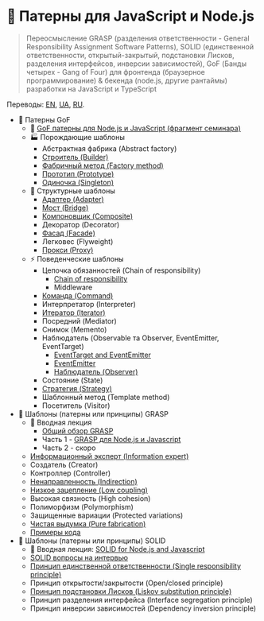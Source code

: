 # 🧩 Патерны для JavaScript и Node.js

> Переосмысление GRASP (разделения ответственности - General Responsibility Assignment Software Patterns), SOLID (единственной ответственности, открытый-закрытый, подстановки Лисков, разделения интерфейсов, инверсии зависимостей), GoF (Банды четырех - Gang of Four) для фронтенда (браузерное программирование) & бекенда (node.js, другие рантаймы) разработки на JavaScript и TypeScript

Переводы:
[EN](https://github.com/tshemsedinov/Patterns-JavaScript/tree/en),
[UA](https://github.com/tshemsedinov/Patterns-JavaScript/tree/ua),
[RU](https://github.com/tshemsedinov/Patterns-JavaScript/tree/ru).

- 🧩 Патерны GoF
  - 📢 [GoF патерны для Node.js и JavaScript (фрагмент семинара)](https://youtu.be/7TjzsZCQQqg)
  - 🏭 Порождающие шаблоны
    - Абстрактная фабрика (Abstract factory)
    - [Строитель (Builder)](https://github.com/HowProgrammingWorks/Builder)
    - [Фабричный метод (Factory method)](https://github.com/HowProgrammingWorks/Factory)
    - [Прототип (Prototype)](https://github.com/HowProgrammingWorks/Prototype)
    - [Одиночка (Singleton)](https://github.com/HowProgrammingWorks/Singleton)
  - 🤝 Структурные шаблоны
    - [Адаптер (Adapter)](https://github.com/HowProgrammingWorks/Adapter)
    - [Мост (Bridge)](https://github.com/HowProgrammingWorks/Bridge)
    - [Компоновщик (Composite)](https://github.com/HowProgrammingWorks/Composite)
    - Декоратор (Decorator)
    - [Фасад (Facade)](https://github.com/HowProgrammingWorks/Facade)
    - Легковес (Flyweight)
    - [Прокси (Proxy)](https://github.com/HowProgrammingWorks/Proxy)
  - ⚡ Поведенческие шаблоны
    - Цепочка обязанностей (Chain of responsibility)
      - [Chain of responsibility](https://github.com/HowProgrammingWorks/ChainOfResponsibility)
      - Middleware
    - [Команда (Command)](https://github.com/HowProgrammingWorks/Command)
    - Интерпретатор (Interpreter)
    - [Итератор (Iterator)](https://github.com/HowProgrammingWorks/Iterator)
    - Посредний (Mediator)
    - Снимок (Memento)
    - Наблюдатель (Observable та Observer, EventEmitter, EventTarget)
      - [EventTarget and EventEmitter](https://github.com/HowProgrammingWorks/Events)
      - [EventEmitter](https://github.com/HowProgrammingWorks/EventEmitter)
      - [Наблюдатель (Observer)](https://github.com/HowProgrammingWorks/Observer)
    - Состояние (State)
    - [Стратегия (Strategy)](https://github.com/HowProgrammingWorks/Strategy)
    - Шаблонный метод (Template method)
    - Посетитель (Visitor)
- 🧩 Шаблоны (патерны или принципы) GRASP
  - 📢 Вводная лекция
    - [Общий обзор GRASP](https://youtu.be/ExauFjYV_lQ)
    - Часть 1 - [GRASP для Node.js и Javascript](https://youtu.be/vm8p4jIQwp4)
    - Часть 2 - скоро
  - [Информационный эксперт (Information expert)](https://youtu.be/cCHL329_As0)
  - Создатель (Creator)
  - Контроллер (Controller)
  - [Ненаправленность (Indirection)](https://youtu.be/IGXdPOZ3Fyk)
  - [Низкое зацепление (Low coupling)](https://youtu.be/IGXdPOZ3Fyk)
  - Высокая связность (High cohesion)
  - Полиморфизм (Polymorphism)
  - Защищенные вариации (Protected variations)
  - [Чистая выдумка (Pure fabrication)](https://youtu.be/CV577a0RHBM)
  - [Примеры кода](https://youtu.be/4AMVQ2-2DcM)
- 🧩 Шаблоны (патерны или принципы) SOLID
  - 📢 Вводная лекция: [SOLID for Node.js and Javascript](https://youtu.be/B2guSV8EMn0)
  - [SOLID вопросы на интервью](https://youtu.be/-9OM6-6pZw8)
  - [Принцип единственной ответственности (Single responsibility principle)](https://youtu.be/o4bQywkBKOI)
  - Принцип открытости/закрытости (Open/closed principle)
  - [Принцип подстановки Лисков (Liskov substitution principle)](https://youtu.be/RbhYxygxroc)
  - Принцип разделения интерфейса (Interface segregation principle)
  - Принцип инверсии зависимостей (Dependency inversion principle)
